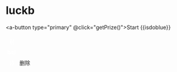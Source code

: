 # luckb

<a-button type="primary" @click="getPrize()">Start</a-button>
{{isdoblue}}
<a-tabs v-model:activeKey="active">
  <a-tab-pane key="dobule" tab="dobule ball"></a-tab-pane>
  <a-tab-pane key="lucky" tab="lucky ball" force-render></a-tab-pane>
</a-tabs>
<div class="ball-container">
  <p v-for="(ar, arindx) in luckArr">
    <span :class="index < len ? 'ball' : 'lastball' " v-for="(ball,index) in ar">{{ ball }}</span>
    <a-button type="text" danger>删除</a-button>
  </p>
</div>

<script setup lang="ts">
  import { ref, reactive, watch, computed, provide } from "vue";

  const luckArr = ref<[][[]]>([['05', '12', '32', '19', '26', '21']])
  const active = ref<string>('dobule')

  const isdoblue = computed<Boolean>(() => active.value === 'dobule')

  const len = computed<number>(() => isdoblue.value ? 7 : 6)

  function getBallLen() {
    const redMax = isdoblue.value ? 33 : 35
    const bluMax = isdoblue.value ? 16 : 12
    return { redMax, bluMax }
  }

  function getBalls() {
    const { redMax, bluMax } = getBallLen()
    const redArr = new Array(redMax).fill('1').map((i, ind) => ind + 1)
    const blueArr = new Array(bluMax).fill('1').map((i, ind) => ind + 1)
    return { redArr, blueArr }
  }

  function getPrize() {

    const { redArr, blueArr } =  getBalls()
    console.log('this', redArr, blueArr, len.value);

    const redBall = new Set()
    const blueBall = new Set()

    // while(redBall.size < len.value) {
      var prizeNum: number = Math.floor(Math.random() * 33)
      console.log('prizeNum', prizeNum);
      const index = redArr.findIndex((i) => i === prizeNum)
      console.log('index', index);
      // const ball = redArr.splice
      // if (prizeNum > 0) redBall.add(prizeNum)
    // }
    console.log('[...set].sort()', [...redBall].sort());
    // while (blueBall.size < 7 - len.value) {
    //   blueBall.add(Math.round(Math.random() * 16))
    // }
    // luckArr.value.push([...redBall, ...blueBall])
  }

</script>
<style scoped>
  .ball-container {
  }

  .ball-container span {
    display: inline-block;
    font-weight: bold;
    margin: 2px;
    width: 2em;
    text-align: center;
    line-height: 2em;
    border-radius: 50%;
    font-size: 14px;
    color: white;
    user-select: none;
  }

  .ball {
    background: linear-gradient(270deg, #c50701, #e62c60);
  }
  .lastball {
    background: blue;
  }

</style>
